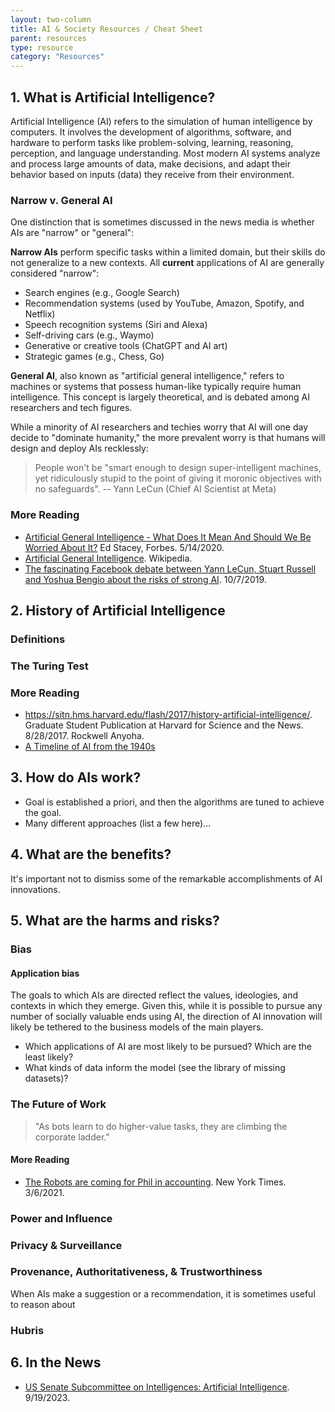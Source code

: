 ```yaml
---
layout: two-column
title: AI & Society Resources / Cheat Sheet
parent: resources
type: resource
category: "Resources"
---
```


## 1. What is Artificial Intelligence?

Artificial Intelligence (AI) refers to the simulation of human intelligence by computers. It involves the development of algorithms, software, and hardware to perform tasks like problem-solving, learning, reasoning, perception, and language understanding. Most modern AI systems analyze and process large amounts of data, make decisions, and adapt their behavior based on inputs (data) they receive from their environment.

### Narrow v. General AI
One distinction that is sometimes discussed in the news media is whether AIs are "narrow" or "general":

**Narrow AIs** perform specific tasks within a limited domain, but their skills do not generalize to a new contexts. All **current** applications of AI are generally considered "narrow":

* Search engines (e.g., Google Search)
* Recommendation systems (used by YouTube, Amazon, Spotify, and Netflix)
* Speech recognition systems (Siri and Alexa)
* Self-driving cars (e.g., Waymo)
* Generative or creative tools (ChatGPT and AI art)
* Strategic games (e.g., Chess, Go)

**General AI**, also known as "artificial general intelligence," refers to machines or systems that possess human-like typically require human intelligence. This concept is largely theoretical, and is debated among AI researchers and tech figures.

While a minority of AI researchers and techies worry that AI will one day decide to "dominate humanity," the more prevalent worry is that humans will design and deploy AIs recklessly:

> People won't be "smart enough to design super-intelligent machines, yet ridiculously stupid to the point of giving it moronic objectives with no safeguards". -- Yann LeCun (Chief AI Scientist at Meta)


### More Reading
* <a href="https://www.forbes.com/sites/edstacey/2020/05/14/artificial-general-intelligencewhat-does-it-mean-and-should-we-be-worried-about-it/?sh=51bddfb756c7">Artificial General Intelligence - What Does It Mean And Should We Be Worried About It?</a> Ed Stacey, Forbes. 5/14/2020.
* <a href="https://en.wikipedia.org/wiki/Artificial_general_intelligence">Artificial General Intelligence</a>. Wikipedia.
* <a href="https://www.parlonsfutur.com/blog/the-fascinating-facebook-debate-between-yann-lecun-stuart-russel-and-yoshua" target="_blank">The fascinating Facebook debate between Yann LeCun, Stuart Russell and Yoshua Bengio about the risks of strong AI</a>. 10/7/2019.

## 2. History of Artificial Intelligence

### Definitions

### The Turing Test

### More Reading
* <a href="https://sitn.hms.harvard.edu/flash/2017/history-artificial-intelligence/" target="_blank">https://sitn.hms.harvard.edu/flash/2017/history-artificial-intelligence/</a>. Graduate Student Publication at Harvard for Science and the News. 8/28/2017. Rockwell Anyoha.
* <a href="https://verloop.io/blog/the-timeline-of-artificial-intelligence-from-the-1940s/" target="_blank">A Timeline of AI from the 1940s</a>

## 3. How do AIs work?
* Goal is established a priori, and then the algorithms are tuned to achieve the goal.
* Many different approaches (list a few here)...

## 4. What are the benefits?
It's important not to dismiss some of the remarkable accomplishments of AI innovations.

## 5. What are the harms and risks?

### Bias

#### Application bias
The goals to which AIs are directed reflect the values, ideologies, and contexts in which they emerge. Given this, while it is possible to pursue any number of socially valuable ends using AI, the direction of AI innovation will likely be tethered to the business models of the main players.
* Which applications of AI are most likely to be pursued? Which are the least likely?
* What kinds of data inform the model (see the library of missing datasets)?

### The Future of Work
> "As bots learn to do higher-value tasks, they are climbing the corporate ladder."

#### More Reading
* <a href="https://www.nytimes.com/2021/03/06/business/the-robots-are-coming-for-phil-in-accounting.html" target="_blank">The Robots are coming for Phil in accounting</a>. New York Times. 3/6/2021.

### Power and Influence

### Privacy & Surveillance

### Provenance, Authoritativeness, & Trustworthiness
When AIs make a suggestion or a recommendation, it is sometimes useful to reason about 

### Hubris

## 6. In the News
* <a href="https://www.intelligence.senate.gov/hearings/open-hearing-advancing-intelligence-era-artificial-intelligence-addressing-national">US Senate Subcommittee on Intelligences: Artificial Intelligence</a>. 9/19/2023.